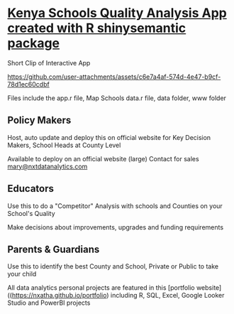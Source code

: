 # [Kenya Schools Quality Analysis App created with R shinysemantic package ](https://nxatha.github.io/portfolio)

Short Clip of Interactive App

https://github.com/user-attachments/assets/c6e7a4af-574d-4e47-b9cf-78d1ec60cdbf




 

Files include the app.r file, Map Schools data.r file, data folder, www folder 

## Policy Makers

Host, auto update and deploy this on official website for Key Decision Makers, School Heads at County Level

Available to deploy on an official website (large) Contact for sales mary@nxtdatanalytics.com

## Educators

Use this to do a "Competitor" Analysis with schools and Counties on your School's Quality

Make decisions about improvements, upgrades and funding requirements

## Parents & Guardians

Use this to identify the best County and School, Private or Public to take your child


All data analytics personal projects are featured in this [portfolio website]((https://nxatha.github.io/portfolio) including R, SQL, Excel, Google Looker Studio and PowerBI projects

